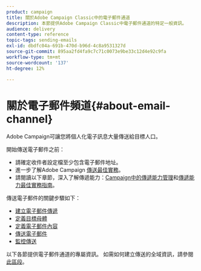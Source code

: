```yaml
---
product: campaign
title: 關於Adobe Campaign Classic中的電子郵件通道
description: 本節提供Adobe Campaign Classic中電子郵件通道的特定一般資訊。
audience: delivery
content-type: reference
topic-tags: sending-emails
exl-id: dbdfc04a-691b-470d-b96d-4c8a9531327d
source-git-commit: 895aa2fd4fa9c7c71c0073e9be33c12d4e92c9fa
workflow-type: tm+mt
source-wordcount: '137'
ht-degree: 12%

---
```


# 關於電子郵件頻道{#about-email-channel}

Adobe Campaign可讓您將個人化電子訊息大量傳送給目標人口。

開始傳送電子郵件之前：

* 請確定收件者設定檔至少包含電子郵件地址。
* 進一步了解Adobe Campaign [傳送最佳實務](delivery-best-practices.md)。
* 請閱讀以下章節，深入了解傳遞能力：[Campaign中的傳遞能力管理](about-deliverability.md)和[傳遞能力最佳實務指南](https://experienceleague.adobe.com/docs/deliverability-learn/deliverability-best-practice-guide/introduction.html?lang=zh-Hant)。

傳送電子郵件的關鍵步驟如下：

* [建立電子郵件傳遞](../../delivery/using/creating-an-email-delivery.md)
* [定義目標母體](../../delivery/using/steps-defining-the-target-population.md)
* [定義電子郵件內容](../../delivery/using/defining-the-email-content.md)
* [傳送電子郵件](../../delivery/using/sending-messages.md)
* [監控傳送](../../delivery/using/about-delivery-monitoring.md)

以下各節提供電子郵件通道的專屬資訊。 如需如何建立傳送的全域資訊，請參閱[此區段](steps-about-delivery-creation-steps.md)。
